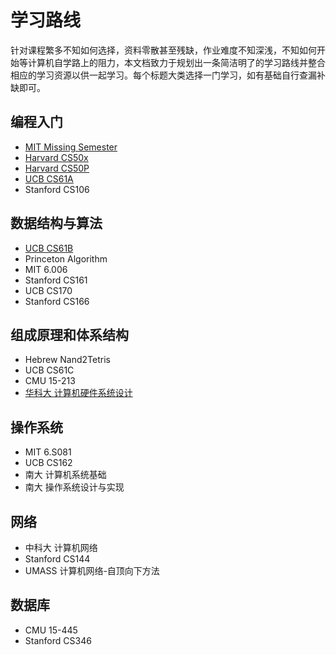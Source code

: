 # 学习路线

针对课程繁多不知如何选择，资料零散甚至残缺，作业难度不知深浅，不知如何开始等计算机自学路上的阻力，本文档致力于规划出一条简洁明了的学习路线并整合相应的学习资源以供一起学习。每个标题大类选择一门学习，如有基础自行查漏补缺即可。

## 编程入门

- [MIT Missing Semester](./missing-semester/intro)
- [Harvard CS50x](./cs50x/intro)
- [Harvard CS50P](./cs50p/intro)
- [UCB CS61A](./cs61a/intro)
- Stanford CS106

## 数据结构与算法

- [UCB CS61B](./cs61b/intro)
- Princeton Algorithm
- MIT 6.006
- Stanford CS161
- UCB CS170
- Stanford CS166

## 组成原理和体系结构

- Hebrew Nand2Tetris
- UCB CS61C
- CMU 15-213
- [华科大 计算机硬件系统设计](./hust-cpu/intro)

## 操作系统

- MIT 6.S081
- UCB CS162
- 南大 计算机系统基础
- 南大 操作系统设计与实现

## 网络

- 中科大 计算机网络
- Stanford CS144
- UMASS 计算机网络-自顶向下方法

## 数据库

- CMU 15-445
- Stanford CS346